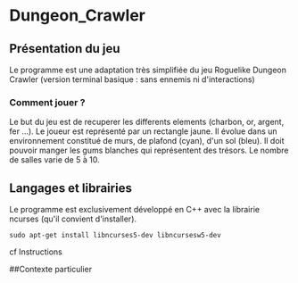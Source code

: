 # Dungeon_Crawler
## Présentation du jeu
Le programme est une adaptation très simplifiée du jeu Roguelike Dungeon Crawler (version terminal basique : sans ennemis ni d'interactions)


### Comment jouer ?
Le but du jeu est de recuperer les differents elements (charbon, or, argent, fer ...). Le joueur est représenté par un rectangle jaune. Il évolue dans un environnement constitué de murs, de plafond (cyan), d'un sol (bleu). Il doit pouvoir manger les gums blanches qui représentent des trésors. Le nombre de salles varie de 5 à 10.

## Langages et librairies
Le programme est exclusivement développé en C++ avec la librairie ncurses (qu'il convient d'installer). 
```
sudo apt-get install libncurses5-dev libncursesw5-dev
```
cf Instructions

##Contexte particulier

